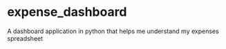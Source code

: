# expense_dashboard
A dashboard application in python that helps me understand my expenses spreadsheet
